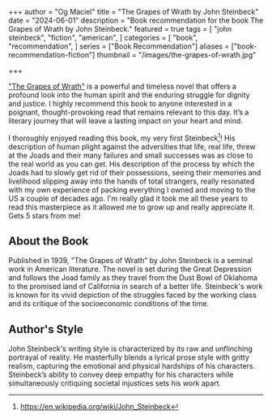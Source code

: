 +++
author = "Og Maciel"
title = "The Grapes of Wrath by John Steinbeck"
date = "2024-06-01"
description = "Book recommendation for the book The Grapes of Wrath by John Steinbeck."
featured = true
tags = [
    "john steinbeck",
    "fiction",
    "american",
]
categories = [
    "book",
    "recommendation",
]
series = ["Book Recommendation"]
aliases = ["book-recommendation-fiction"]
thumbnail = "/images/the-grapes-of-wrath.jpg"

+++

["The Grapes of Wrath"](https://amzn.to/3X30MAs) is a powerful and timeless novel that offers a profound look into the human spirit and the enduring struggle for dignity and justice. I highly recommend this book to anyone interested in a poignant, thought-provoking read that remains relevant to this day. It’s a literary journey that will leave a lasting impact on your heart and mind.

I thoroughly enjoyed reading this book, my very first Steinbeck[^1]! His description of human plight against the adversities that life, real life, threw at the Joads and their many failures and small successes was as close to the real world as you can get. His description of the process by which the Joads had to slowly get rid of their possessions, seeing their memories and livelihood slipping away into the hands of total strangers, really resonated with my own experience of packing everything I owned and moving to the US a couple of decades ago. I'm really glad it took me all these years to read this masterpiece as it allowed me to grow up and really appreciate it. Gets 5 stars from me!
<!--more-->

## About the Book

Published in 1939, "The Grapes of Wrath" by John Steinbeck is a seminal work in American literature. The novel is set during the Great Depression and follows the Joad family as they travel from the Dust Bowl of Oklahoma to the promised land of California in search of a better life. Steinbeck's work is known for its vivid depiction of the struggles faced by the working class and its critique of the socioeconomic conditions of the time.

## Author's Style

John Steinbeck's writing style is characterized by its raw and unflinching portrayal of reality. He masterfully blends a lyrical prose style with gritty realism, capturing the emotional and physical hardships of his characters. Steinbeck’s ability to convey deep empathy for his characters while simultaneously critiquing societal injustices sets his work apart.

[^1]: https://en.wikipedia.org/wiki/John_Steinbeck
